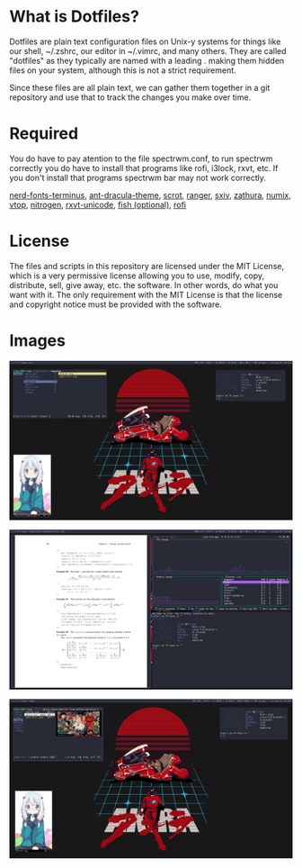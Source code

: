# What is Dotfiles?
Dotfiles are plain text configuration files on Unix-y systems for things like our shell, ~/.zshrc, our editor in ~/.vimrc, and many others. They are called "dotfiles" as they typically are named with a leading . making them hidden files on your system, although this is not a strict requirement.

Since these files are all plain text, we can gather them together in a git repository and use that to track the changes you make over time.

# Required
You do have to pay atention to the file spectrwm.conf, to run spectrwm correctly you do have to install that programs like rofi, i3lock, rxvt, etc.
If you don't install that programs spectrwm bar may not work correctly.

[nerd-fonts-terminus](https://aur.archlinux.org/packages/?O=0&K=nerd+terminus), [ant-dracula-theme](https://aur.archlinux.org/packages/ant-dracula-gtk-theme/), [scrot](https://www.archlinux.org/packages/community/x86_64/scrot/), [ranger](https://www.archlinux.org/packages/community/any/ranger/), [sxiv](https://www.archlinux.org/packages/community/x86_64/sxiv/), [zathura](https://www.archlinux.org/packages/community/x86_64/zathura-pdf-mupdf/), [numix](https://aur.archlinux.org/packages/numix-gtk-theme/), [vtop](https://aur.archlinux.org/packages/vtop/), [nitrogen](https://www.archlinux.org/packages/extra/x86_64/nitrogen/), [rxvt-unicode](https://www.archlinux.org/packages/community/x86_64/rxvt-unicode/), [fish (optional)](https://www.archlinux.org/packages/community/x86_64/fish/), [rofi](https://www.archlinux.org/packages/community/x86_64/rofi/)


# License
The files and scripts in this repository are licensed under the MIT License, which is a very permissive license allowing you to use, modify, copy, distribute, sell, give away, etc. the software.  In other words, do what you want with it.  The  only requirement with the MIT License is that the license and copyright notice must be provided with the software.

# Images

![](previews/preview1.png)

![](previews/preview2.png)

![](previews/preview3.png)
